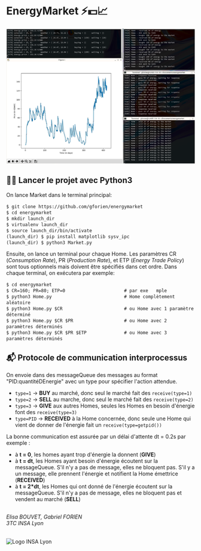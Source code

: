 # EnergyMarket :zap::dollar::chart_with_upwards_trend:

![Screenshot](screenshot.png)

## :construction_worker_man: Lancer le projet avec Python3
On lance Market dans le terminal principal:

    $ git clone https://github.com/gforien/energymarket
    $ cd energymarket
    $ mkdir launch_dir
    $ virtualenv launch_dir
    $ source launch_dir/bin/activate
    (launch_dir) $ pip install matplotlib sysv_ipc
    (launch_dir) $ python3 Market.py

Ensuite, on lance un terminal pour chaque Home.
Les paramètres CR (*Consumption Rate*), PR (*Production Rate*), et ETP (*Energy Trade Policy*) sont tous optionnels mais doivent être spécifiés dans cet ordre. Dans chaque terminal, on exécutera par exemple:

    $ cd energymarket
    $ CR=160; PR=80; ETP=0                      # par exe   mple
    $ python3 Home.py                           # Home complètement aléatoire
    $ python3 Home.py $CR                       # ou Home avec 1 paramètre déterminé
    $ python3 Home.py $CR $PR                   # ou Home avec 2 paramètres déterminés
    $ python3 Home.py $CR $PR $ETP              # ou Home avec 3 paramètres déterminés

## :mailbox_with_mail: Protocole de communication interprocessus
On envoie dans des messageQueue des messages au format "PID:quantitéDEnergie" avec un type pour spécifier l'action attendue.
- `type=1` -> **BUY** au marché, donc seul le marché fait des `receive(type=1)`
- `type=2` -> **SELL** au marche, donc seul le marché fait des `receive(type=2)`
- `type=3` -> **GIVE** aux autres Homes, seules les Homes en besoin d'énergie font des `receive(type=3)`
- `type=PID` -> **RECEIVED** à la Home concernée, donc seule une Home qui vient de donner de l'énergie fait un `receive(type=getpid())`

La bonne communication est assurée par un délai d'attente dt = 0.2s par exemple :
- à **t = 0**, les homes ayant trop d'énergie la donnent (**GIVE**)
- à **t = dt**, les Homes ayant besoin d'énergie écoutent sur la messageQueue. S'il n'y a pas de message, elles ne bloquent pas.
    S'il y a un message, elle prennent l'énergie et notifient la Home émettrice (**RECEIVED**)
- à **t = 2\*dt**, les Homes qui ont donné de l'énergie écoutent sur la messageQueue. S'il n'y a pas de message, elles ne bloquent pas et vendent au marché (**SELL**)

##
###### Elisa BOUVET, Gabriel FORIEN<br/>3TC INSA Lyon
![Logo INSA Lyon](https://upload.wikimedia.org/wikipedia/commons/b/b9/Logo_INSA_Lyon_%282014%29.svg)
